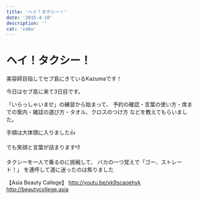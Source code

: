 ```yaml
---
title: 'ヘイ！タクシー！'
date: '2015-4-10'
description: ''
cat: 'cebu'
---
```


# ヘイ！タクシー！

美容師目指してセブ島にきているKazumaです！

今日はセブ島に来て3日目です。


「いらっしゃいませ」の練習から始まって、
予約の確認・言葉の使い方・席までの案内・雑誌の選び方・タオル、クロスのつけ方
などを教えてもらいました。


手順は大体頭に入りました👍

でも笑顔と言葉が詰まります👎

タクシーを一人で乗るのに挑戦して、
バカの一つ覚えで「ゴー、ストレート！」
を連呼して道に迷ったのは焦りました


【Asia Beauty Callege】
http://youtu.be/xk9scaoehvk
http://beautycollege.asia